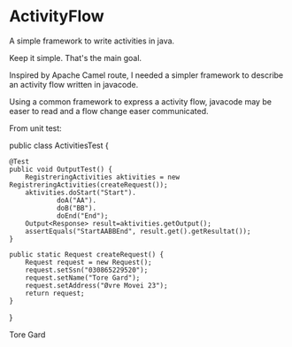 # ActivityFlow

A simple framework to write activities in java.

Keep it simple. That's the main goal.

Inspired by Apache Camel route, I needed a simpler framework to describe an activity flow written in javacode. 

Using a common framework to express a activity flow, javacode may be easer to read and a flow change easer communicated.

From unit test:

public class ActivitiesTest {

    @Test
    public void OutputTest() {
        RegistreringActivities aktivities = new RegistreringActivities(createRequest());
        aktivities.doStart("Start").
                doA("AA").
                doB("BB").
                doEnd("End");
        Output<Response> result=aktivities.getOutput();
        assertEquals("StartAABBEnd", result.get().getResultat());
    }

    public static Request createRequest() {
        Request request = new Request();
        request.setSsn("030865229520");
        request.setName("Tore Gard");
        request.setAddress("Øvre Movei 23");
        return request;
    }
}


Tore Gard
